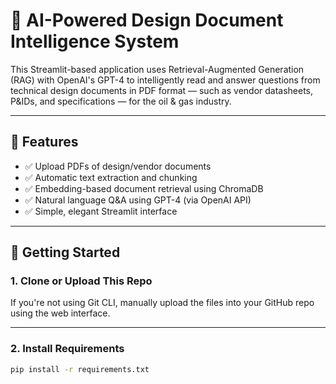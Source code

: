 # 🧠 AI-Powered Design Document Intelligence System

This Streamlit-based application uses Retrieval-Augmented Generation (RAG) with OpenAI's GPT-4 to intelligently read and answer questions from technical design documents in PDF format — such as vendor datasheets, P&IDs, and specifications — for the oil & gas industry.

---

## 🔧 Features

- ✅ Upload PDFs of design/vendor documents
- ✅ Automatic text extraction and chunking
- ✅ Embedding-based document retrieval using ChromaDB
- ✅ Natural language Q&A using GPT-4 (via OpenAI API)
- ✅ Simple, elegant Streamlit interface

---

## 🚀 Getting Started

### 1. Clone or Upload This Repo

If you're not using Git CLI, manually upload the files into your GitHub repo using the web interface.

---

### 2. Install Requirements

```bash
pip install -r requirements.txt
